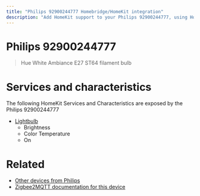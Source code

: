 ```yaml
---
title: "Philips 92900244777 Homebridge/HomeKit integration"
description: "Add HomeKit support to your Philips 92900244777, using Homebridge, Zigbee2MQTT and homebridge-z2m."
---
```

<!---
This file has been GENERATED using src/docgen/docgen.ts
DO NOT EDIT THIS FILE MANUALLY!
-->
# Philips 92900244777
> Hue White Ambiance E27 ST64 filament bulb


# Services and characteristics
The following HomeKit Services and Characteristics are exposed by
the Philips 92900244777

* [Lightbulb](../../light.md)
  * Brightness
  * Color Temperature
  * On


# Related
* [Other devices from Philips](../index.md#philips)
* [Zigbee2MQTT documentation for this device](https://www.zigbee2mqtt.io/devices/92900244777.html)